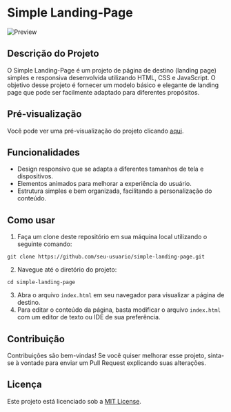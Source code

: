 <h1>Simple Landing-Page</h1>

<img src="link_para_imagem_do_projeto.png" alt="Preview">

<h2>Descrição do Projeto</h2>

<p>O Simple Landing-Page é um projeto de página de destino (landing page) simples e responsiva desenvolvida utilizando HTML, CSS e JavaScript. O objetivo desse projeto é fornecer um modelo básico e elegante de landing page que pode ser facilmente adaptado para diferentes propósitos.</p>

<h2>Pré-visualização</h2>

<p>Você pode ver uma pré-visualização do projeto clicando <a href="link_para_a_pagina_online_do_projeto">aqui</a>.</p>

<h2>Funcionalidades</h2>

<ul>
  <li>Design responsivo que se adapta a diferentes tamanhos de tela e dispositivos.</li>
  <li>Elementos animados para melhorar a experiência do usuário.</li>
  <li>Estrutura simples e bem organizada, facilitando a personalização do conteúdo.</li>
</ul>

<h2>Como usar</h2>

<ol>
  <li>Faça um clone deste repositório em sua máquina local utilizando o seguinte comando:</li>
</ol>

<pre><code>git clone https://github.com/seu-usuario/simple-landing-page.git</code></pre>

<ol start="2">
  <li>Navegue até o diretório do projeto:</li>
</ol>

<pre><code>cd simple-landing-page</code></pre>

<ol start="3">
  <li>Abra o arquivo <code>index.html</code> em seu navegador para visualizar a página de destino.</li>
  <li>Para editar o conteúdo da página, basta modificar o arquivo <code>index.html</code> com um editor de texto ou IDE de sua preferência.</li>
</ol>

<h2>Contribuição</h2>

<p>Contribuições são bem-vindas! Se você quiser melhorar esse projeto, sinta-se à vontade para enviar um Pull Request explicando suas alterações.</p>

<h2>Licença</h2>

<p>Este projeto está licenciado sob a <a href="link_para_o_arquivo_da_licenca">MIT License</a>.</p>
